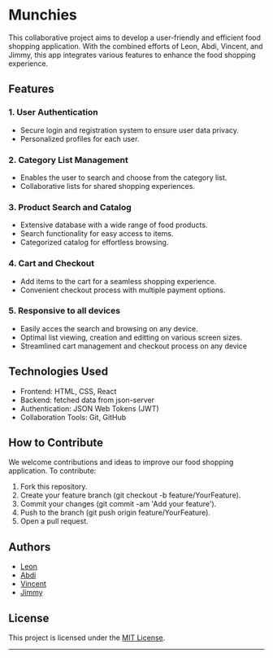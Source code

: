 # Munchies

This collaborative project aims to develop a user-friendly and efficient food shopping application. With the combined efforts of Leon, Abdi, Vincent, and Jimmy, this app integrates various features to enhance the food shopping experience.

## Features

### 1. User Authentication
- Secure login and registration system to ensure user data privacy.
- Personalized profiles for each user.

### 2. Category List Management
- Enables the user to search and choose from the category list.
- Collaborative lists for shared shopping experiences.

### 3. Product Search and Catalog
- Extensive database with a wide range of food products.
- Search functionality for easy access to items.
- Categorized catalog for effortless browsing.

### 4. Cart and Checkout
- Add items to the cart for a seamless shopping experience.
- Convenient checkout process with multiple payment options.

### 5. Responsive to all devices
- Easily acces the search and browsing on any device.
- Optimal list viewing, creation and editting on various screen sizes.
- Streamlined cart management and checkout process on any device

## Technologies Used

- Frontend: HTML, CSS, React
- Backend: fetched data from json-server
- Authentication: JSON Web Tokens (JWT)
- Collaboration Tools: Git, GitHub

## How to Contribute

We welcome contributions and ideas to improve our food shopping application. To contribute:

1. Fork this repository.
2. Create your feature branch (git checkout -b feature/YourFeature).
3. Commit your changes (git commit -am 'Add your feature').
4. Push to the branch (git push origin feature/YourFeature).
5. Open a pull request.

## Authors

- [Leon](https://github.com/Leon-kxng)
- [Abdi](https://github.com/masud520)
- [Vincent](https://github.com/asiagovincent)
- [Jimmy](https://github.com/jimmymakumi)

## License

This project is licensed under the [MIT License](LICENSE.md).

---